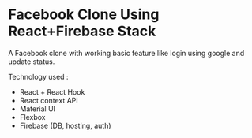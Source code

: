 # Facebook Clone Using React+Firebase Stack

A Facebook clone with working basic feature like login using google and update status.

Technology used :

- React + React Hook
- React context API
- Material UI
- Flexbox
- Firebase (DB, hosting, auth)

<!-- firebase deploy --only hosting:facebook-clone-sam -->

